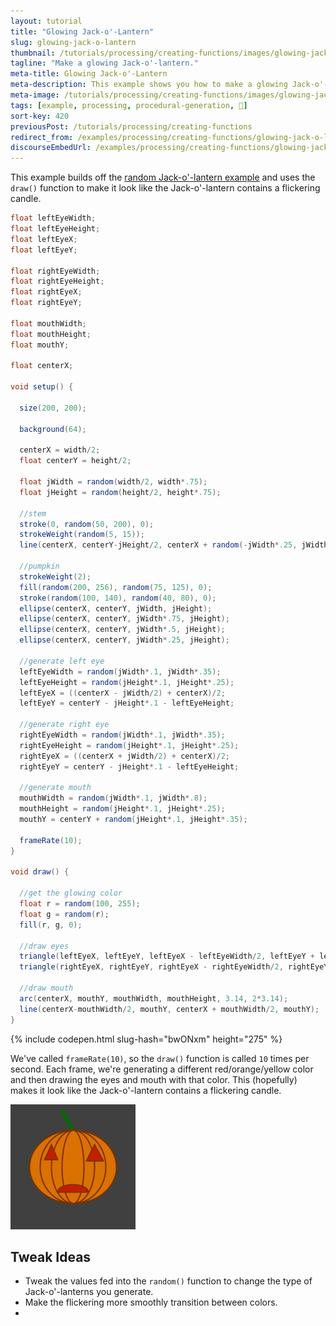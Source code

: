 ```yaml
---
layout: tutorial
title: "Glowing Jack-o'-Lantern"
slug: glowing-jack-o-lantern
thumbnail: /tutorials/processing/creating-functions/images/glowing-jack-o-lantern-2.gif
tagline: "Make a glowing Jack-o'-lantern."
meta-title: Glowing Jack-o'-Lantern
meta-description: This example shows you how to make a glowing Jack-o'-lantern.
meta-image: /tutorials/processing/creating-functions/images/glowing-jack-o-lantern-3.png
tags: [example, processing, procedural-generation, 🎃]
sort-key: 420
previousPost: /tutorials/processing/creating-functions
redirect_from: /examples/processing/creating-functions/glowing-jack-o-lantern
discourseEmbedUrl: /examples/processing/creating-functions/glowing-jack-o-lantern
---
```


This example builds off the [random Jack-o'-lantern example](/examples/processing/creating-variables/random-jack-o-lantern) and uses the `draw()` function to make it look like the Jack-o'-lantern contains a flickering candle.

```java
float leftEyeWidth;
float leftEyeHeight;
float leftEyeX;
float leftEyeY;

float rightEyeWidth;
float rightEyeHeight;
float rightEyeX;
float rightEyeY;

float mouthWidth;
float mouthHeight;
float mouthY;

float centerX;

void setup() {

  size(200, 200);

  background(64);

  centerX = width/2;
  float centerY = height/2;

  float jWidth = random(width/2, width*.75);
  float jHeight = random(height/2, height*.75);

  //stem
  stroke(0, random(50, 200), 0);
  strokeWeight(random(5, 15));
  line(centerX, centerY-jHeight/2, centerX + random(-jWidth*.25, jWidth*.25), centerY - jHeight*.75);

  //pumpkin
  strokeWeight(2);
  fill(random(200, 256), random(75, 125), 0);
  stroke(random(100, 140), random(40, 80), 0);
  ellipse(centerX, centerY, jWidth, jHeight);
  ellipse(centerX, centerY, jWidth*.75, jHeight);
  ellipse(centerX, centerY, jWidth*.5, jHeight);
  ellipse(centerX, centerY, jWidth*.25, jHeight);

  //generate left eye
  leftEyeWidth = random(jWidth*.1, jWidth*.35);
  leftEyeHeight = random(jHeight*.1, jHeight*.25);
  leftEyeX = ((centerX - jWidth/2) + centerX)/2;
  leftEyeY = centerY - jHeight*.1 - leftEyeHeight;

  //generate right eye
  rightEyeWidth = random(jWidth*.1, jWidth*.35);
  rightEyeHeight = random(jHeight*.1, jHeight*.25);
  rightEyeX = ((centerX + jWidth/2) + centerX)/2;
  rightEyeY = centerY - jHeight*.1 - leftEyeHeight;

  //generate mouth
  mouthWidth = random(jWidth*.1, jWidth*.8);
  mouthHeight = random(jHeight*.1, jHeight*.25);
  mouthY = centerY + random(jHeight*.1, jHeight*.35);

  frameRate(10);
}

void draw() {

  //get the glowing color
  float r = random(100, 255);
  float g = random(r);
  fill(r, g, 0);

  //draw eyes
  triangle(leftEyeX, leftEyeY, leftEyeX - leftEyeWidth/2, leftEyeY + leftEyeHeight, leftEyeX + leftEyeWidth/2, leftEyeY + leftEyeHeight);
  triangle(rightEyeX, rightEyeY, rightEyeX - rightEyeWidth/2, rightEyeY + rightEyeHeight, rightEyeX + rightEyeWidth/2, rightEyeY + rightEyeHeight);

  //draw mouth
  arc(centerX, mouthY, mouthWidth, mouthHeight, 3.14, 2*3.14);
  line(centerX-mouthWidth/2, mouthY, centerX + mouthWidth/2, mouthY);
}
```

{% include codepen.html slug-hash="bwONxm" height="275" %}

We've called `frameRate(10)`, so the `draw()` function is called `10` times per second. Each frame, we're generating a different red/orange/yellow color and then drawing the eyes and mouth with that color. This (hopefully) makes it look like the Jack-o'-lantern contains a flickering candle.

![glowing Jack-o'-lantern](/tutorials/processing/creating-functions/images/glowing-jack-o-lantern-1.gif)

## Tweak Ideas

- Tweak the values fed into the `random()` function to change the type of Jack-o'-lanterns you generate.
- Make the flickering more smoothly transition between colors.
-
